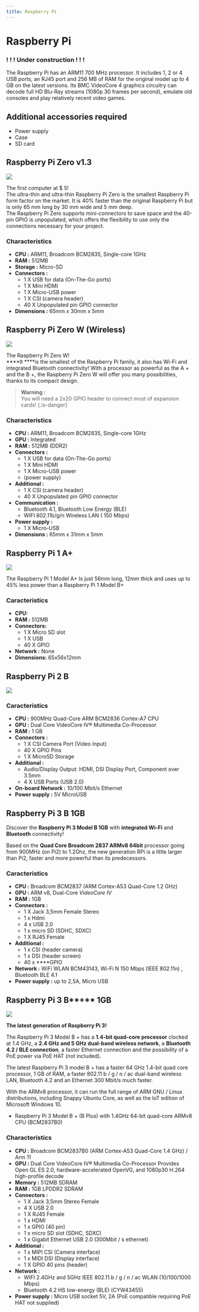 ```yaml
---
title: Raspberry Pi
---
```


# Raspberry Pi

### ! ! ! Under construction ! ! !

The Raspberry Pi has an ARM11 700 MHz processor. It includes 1, 2 or 4 USB ports, an RJ45 port and 256 MB of RAM for the original model up to 4 GB on the latest versions. Its BMC VideoCore 4 graphics circuitry can decode full HD Blu-Ray streams \(1080p 30 frames per second\), emulate old consoles and play relatively recent video games.



## Additional accessories required

* Power supply
* Case
* SD card



## Raspberry Pi Zero v1.3

![](./pi-zero%20%282%29.jpg)

The first computer at $ 5!   
The ultra-thin and ultra-thin Raspberry Pi Zero is the smallest Raspberry Pi form factor on the market. It is 40% faster than the original Raspberry Pi but is only 65 mm long by 30 mm wide and 5 mm deep.   
The Raspberry Pi Zero supports mini-connectors to save space and the 40-pin GPIO is unpopulated, which offers the flexibility to use only the connections necessary for your project.   


### Characteristics 

* **CPU :** ARM11, Broadcom BCM2835, Single-core 1GHz 
* **RAM :** 512MB 
* **Storage :** Micro-SD 
* **Connectors :** 
  * 1 X USB for data \(On-The-Go ports\)
  * 1 X Mini HDMI 
  * 1 X Micro-USB power 
  * 1 X CSI \(camera header\) 
  * 40 X Unpopulated pin GPIO connector 
* **Dimensions :** 65mm x 30mm x 5mm

## Raspberry Pi Zero W **\(Wireless\)**

![](./pi-zero%20%281%29.jpg)

The Raspberry Pi Zero W!   
****It ****is the smallest of the Raspberry Pi family, it also has Wi-Fi and integrated Bluetooth connectivity! With a processor as powerful as the A + and the B +, the Raspberry Pi Zero W will offer you many possibilities, thanks to its compact design.


>**Warning :**   
>You will need a 2x20 GPIO header to connect most of  expansion cards!
{.is-danger}

### Characteristics

* **CPU :** ARM11, Broadcom BCM2835, Single-core 1GHz 
* **GPU :** Integrated
* **RAM :** 512MB \(DDR2\)
* **Connectors :** 
  * 1 X USB for data \(On-The-Go ports\)
  * 1 X Mini HDMI 
  * 1 X Micro-USB power 
  * \(power supply\)
* **Additional :**
  * 1 X CSI \(camera header\) 
  * 40 X Unpopulated pin GPIO connector 
* **Communication :** 
  * Bluetooth 4.1, Bluetooth Low Energy \(BLE\)
  * WIFI 802.11b/g/n Wireless LAN \( 150 Mbps\)
* **Power supply :**
  * 1 X Micro-USB
* **Dimensions :** 65mm x 31mm x 5mm

## Raspberry Pi **1 A+**

![](./pi1.jpg)



The Raspberry Pi 1 Model A+ Is just 56mm long, 12mm thick and uses up to 45% less power than a Raspberry Pi 1 Model B+

### Caract**e**ristics

* **CPU:** 
* **RAM :** 512MB
* **Connectors:**
  * 1 X Micro SD slot
  * 1 X USB
  * 40 X GPIO
* **Network :** None
* **Dimensions:** 65x56x12mm

## Raspberry Pi 2 B

![](./pi2modelb.jpg)

### Caracteristics 

* **CPU :** 900MHz Quad-Core ARM BCM2836 Cortex-A7 CPU
* **GPU :** Dual Core VideoCore IV® Multimedia Co-Processor
* **RAM :** 1 GB
* **Connectors :**
  * 1 X CSI Camera Port \(Video Input\)
  * 40 X GPIO Pins
  * 1 X MicroSD Storage
* **Additional :**
  * Audio/Display Output: HDMI, DSI Display Port, Component over 3.5mm
  * 4 X USB Ports \(USB 2.0\)
* **On-board Network :** 10/100 Mbit/s Ethernet
* **Power supply :** 5V MicroUSB



## Raspberry Pi 3 B 1GB



Discover the **Raspberry Pi 3 Model B 1GB** with **integrated Wi-Fi** and **Bluetooth** connectivity! 

Based on the **Quad Core Broadcom 2837 ARMv8 64bit** processor going from 900MHz \(on Pi2\) to 1.2Ghz, the new generation RPi is a little larger than Pi2, faster and more powerful than its predecessors.

### Caracteristics 

* **CPU :** Broadcom BCM2837 \(ARM Cortex-A53 Quad-Core 1.2 GHz\)
* **GPU :** ARM v8, Dual-Core _VideoCore IV_
* **RAM :** 1GB
* **Connectors :** 
  * 1 X Jack 3,5mm Female Stereo
  * 1 x Hdmi
  * 4 x USB 2.0
  * 1 x micro SD \(SDHC, SDXC\)
  * 1 X RJ45 Female
* **Additional :** 
  * 1 x CSI \(header camera\)
  * 1 x DSI \(header screen\)
  * 40 x ****GPIO
* **Network :** WiFi WLAN BCM43143,  Wi-Fi N 150 Mbps \(IEEE 802.11n\) , Bluetooth BLE 4.1
* **Power supply :** up to 2,5A, Micro USB

## Raspberry Pi 3 B**+** 1GB

![](./raspberry-pi-3-modele-b1gb.jpg)

**The latest generation of Raspberry Pi 3!** 

The Raspberry Pi 3 Model B + has a **1.4-bit quad-core processor** clocked at 1.4 GHz, a **2.4 GHz and 5 GHz dual-band wireless network**, a **Bluetooth 4.2 / BLE connection**, a faster Ethernet connection and the possibility of a PoE power via PoE HAT \(not included\).

The latest Raspberry Pi 3 model B + has a faster 64 GHz 1.4-bit quad core processor, 1 GB of RAM, a faster 802.11 b / g / n / ac dual-band wireless LAN, Bluetooth 4.2 and an Ethernet 300 Mbit/s much faster. 

With the ARMv8 processor, it can run the full range of ARM GNU / Linux distributions, including Snappy Ubuntu Core, as well as the IoT edition of Microsoft Windows 10. 

* Raspberry Pi 3 Model B + \(B Plus\) with 1.4GHz 64-bit quad-core ARMv8 CPU \(BCM2837B0\) 

### Characteristics 

* **CPU :** Broadcom BCM2837B0 \(ARM Cortex-A53 Quad-Core 1.4 GHz\) / Arm 11 
* **GPU :** Dual Core VideoCore IV® Multimedia Co-Processor Provides Open GL ES 2.0, hardware-accelerated OpenVG, and 1080p30 H.264 high-profile decode 
* **Memory :** 512MB SDRAM 
* **RAM :** 1GB LPDDR2 SDRAM 
* **Connectors :**
  * 1 X Jack 3,5mm Stereo Female 
  * 4 X USB 2.0 
  * 1 X RJ45 Female 
  * 1 x HDMI 
  * 1 x GPIO \(40 pin\) 
  * 1 x micro SD slot \(SDHC, SDXC\) 
  * 1 x Gigabit Ethernet USB 2.0 \(300Mbit / s ethernet\) 
* **Additional :** 
  * 1 x MIPI CSI \(Camera interface\) 
  * 1 x MIDI DSI \(Display interface\) 
  * 1 X GPIO 40 pins \(header\)
* **Network :** 
  * WIFI 2.4GHz and 5GHz IEEE 802.11.b / g / n / ac WLAN \(10/100/1000 Mbps\) 
  * Bluetooth 4.2 HS low-energy \(BLE\) \(CYW43455\) 
* **Power supply :** Micro USB socket 5V, 2A \(PoE compatible requiring PoE HAT not supplied\)



#### 

